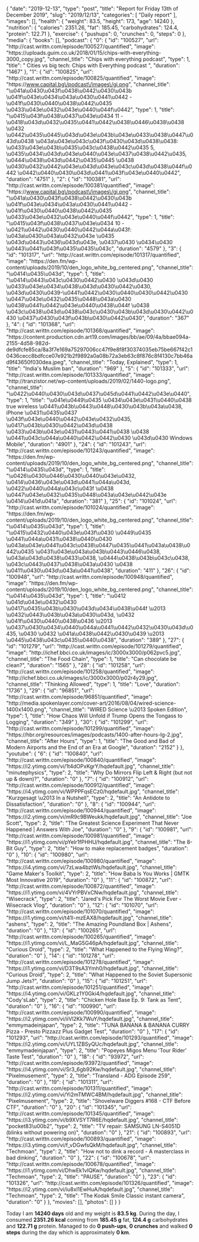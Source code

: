 {
    "date": "2019-12-13",
    "type": "post",
    "title": "Report for Friday 13th of December 2019",
    "slug": "2019\/12\/13",
    "categories": [
        "Daily report"
    ],
    "images": [],
    "health": {
        "weight": 83.5,
        "height": 173,
        "age": 14240
    },
    "nutrition": {
        "calories": 2351.26,
        "fat": 185.45,
        "carbohydrates": 124.4,
        "protein": 122.71
    },
    "exercise": {
        "pushups": 0,
        "crunches": 0,
        "steps": 0
    },
    "media": {
        "books": [],
        "podcast": {
            "0": {
                "id": "100527",
                "url": "http:\/\/cast.writtn.com\/episode\/100527\/quantified",
                "image": "https:\/\/uploads.guim.co.uk\/2018\/01\/15\/chips-with-everything-3000_copy.jpg",
                "channel_title": "Chips with everything podcast",
                "type": 1,
                "title": " Cities vs big tech: Chips with Everything podcast ",
                "duration": "1467"
            },
            "1": {
                "id": "100825",
                "url": "http:\/\/cast.writtn.com\/episode\/100825\/quantified",
                "image": "https:\/\/www.capital.bg\/podcast\/images\/gi.png",
                "channel_title": "\u041a\u0430\u043f\u0438\u0442\u0430\u043b \u041f\u043e\u0434\u043a\u0430\u0441\u0442 - \u041f\u0430\u0440\u0438\u0442\u0435 \u0433\u043e\u0432\u043e\u0440\u044f\u0442",
                "type": 1,
                "title": "\u0415\u043f\u0438\u0437\u043e\u0434 11 - \u0418\u043d\u0432\u0435\u0441\u0442\u0438\u0446\u0438\u0438 \u0432 \u0442\u0435\u0445\u043d\u043e\u043b\u043e\u0433\u0438\u0447\u043d\u0438 \u043a\u043e\u043c\u043f\u0430\u043d\u0438\u0438: \u0433\u043e\u043b\u0435\u043c\u0438\u0442\u0435 5, \u0435\u0434\u043d\u043e\u0440\u043e\u0437\u0438\u0442\u0435, \u0444\u0438\u043d\u0442\u0435\u0445 \u0438 \u0430\u0432\u0442\u043e\u043d\u043e\u043c\u043d\u0438\u044f\u0442 \u0442\u0440\u0430\u043d\u0441\u043f\u043e\u0440\u0442",
                "duration": "4751"
            },
            "2": {
                "id": "100381",
                "url": "http:\/\/cast.writtn.com\/episode\/100381\/quantified",
                "image": "https:\/\/www.capital.bg\/podcast\/images\/gi.png",
                "channel_title": "\u041a\u0430\u043f\u0438\u0442\u0430\u043b \u041f\u043e\u0434\u043a\u0430\u0441\u0442 - \u041f\u0430\u0440\u0438\u0442\u0435 \u0433\u043e\u0432\u043e\u0440\u044f\u0442",
                "type": 1,
                "title": "\u0415\u043f\u0438\u0437\u043e\u0434 10 - \u0421\u0442\u0430\u0440\u0442\u044a\u043f: \u043a\u0430\u043a\u0432\u043e \u0435 \u043d\u0443\u0436\u043d\u043e, \u0437\u0430 \u0434\u0430 \u0443\u0441\u043f\u0435\u0435\u043c",
                "duration": "4579"
            },
            "3": {
                "id": "101317",
                "url": "http:\/\/cast.writtn.com\/episode\/101317\/quantified",
                "image": "https:\/\/den.fm\/wp-content\/uploads\/2019\/10\/den_logo_white_bg_centered.png",
                "channel_title": "\u0414\u0435\u043d",
                "type": 1,
                "title": "\u0414\u0443\u043c\u0430\u0442\u0430 \u043d\u0430 \u0433\u043e\u0434\u0438\u043d\u0430\u0442\u0430, \u043d\u0430\u0439-\u0441\u0442\u0430\u0440\u0430\u0442\u0430 \u0447\u043e\u0432\u0435\u0448\u043a\u0430 \u0438\u0441\u0442\u043e\u0440\u0438\u044f \u0438 \u043c\u0438\u043d\u0438\u043c\u0430\u043b\u043d\u0430\u0442\u0430 \u0437\u0430\u043f\u043b\u0430\u0442\u0430",
                "duration": "367"
            },
            "4": {
                "id": "101368",
                "url": "http:\/\/cast.writtn.com\/episode\/101368\/quantified",
                "image": "https:\/\/content.production.cdn.art19.com\/images\/bb\/ae\/09\/4a\/bbae094a-2155-4d58-982d-de9dfcfe85ca\/8a3f7e169a75297006cc47f9e8f8f30374035eb75be667f42c10436cecc8bdfcce07e921b2f9892a0a08b72a3eb63c8f876c8f4130c7bb46ad9f43650f030dea.jpeg",
                "channel_title": "Today, Explained",
                "type": 1,
                "title": "India's Muslim ban",
                "duration": "969"
            },
            "5": {
                "id": "101333",
                "url": "http:\/\/cast.writtn.com\/episode\/101333\/quantified",
                "image": "http:\/\/tranzistor.net\/wp-content\/uploads\/2019\/02\/1440-logo.png",
                "channel_title": "\u0422\u0440\u0430\u043d\u0437\u045d\u0441\u0442\u043e\u0440",
                "type": 1,
                "title": "\u041e\u0449\u0435 \u0434\u043e\u0431\u0440\u0438 true wireless \u0441\u043b\u0443\u0448\u0430\u043b\u043a\u0438, iPhone \u0431\u0435\u0437 \u043f\u043e\u0440\u0442\u043e\u0432\u0435, \u0417\u043b\u0430\u0442\u043d\u0438 \u0433\u043b\u043e\u0431\u0443\u0441\u0438 \u0438 \u0441\u043c\u044a\u0440\u0442\u0442\u0430 \u043d\u0430 Windows Mobile",
                "duration": "4901"
            },
            "24": {
                "id": "101243",
                "url": "http:\/\/cast.writtn.com\/episode\/101243\/quantified",
                "image": "https:\/\/den.fm\/wp-content\/uploads\/2019\/10\/den_logo_white_bg_centered.png",
                "channel_title": "\u0414\u0435\u043d",
                "type": 1,
                "title": "\u0426\u0430\u0446\u0430\u0440\u043e\u0432, \u0414\u0436\u043e\u043d\u0441\u044a\u043d, \u0422\u0440\u044a\u043c\u043f \u0438 \u0447\u043e\u0432\u0435\u0448\u043a\u043e\u0442\u043e \u0414\u041d\u041a",
                "duration": "381"
            },
            "25": {
                "id": "101024",
                "url": "http:\/\/cast.writtn.com\/episode\/101024\/quantified",
                "image": "https:\/\/den.fm\/wp-content\/uploads\/2019\/10\/den_logo_white_bg_centered.png",
                "channel_title": "\u0414\u0435\u043d",
                "type": 1,
                "title": "\u0415\u0432\u0440\u043e\u043f\u0430 \u0449\u0435 \u0441\u044a\u0431\u0438\u0440\u0430 \u043a\u043e\u0441\u043c\u0438\u0447\u0435\u0441\u043a\u0438\u0442\u0435 \u0431\u043e\u043a\u043b\u0443\u0446\u0438, \u043a\u043d\u0438\u0433\u0438, \u0444\u0438\u043b\u043c\u0438, \u043c\u0443\u0437\u0438\u043a\u0430 \u0438 \u0411\u0430\u043d\u043a\u0441\u0438",
                "duration": "411"
            },
            "26": {
                "id": "100948",
                "url": "http:\/\/cast.writtn.com\/episode\/100948\/quantified",
                "image": "https:\/\/den.fm\/wp-content\/uploads\/2019\/10\/den_logo_white_bg_centered.png",
                "channel_title": "\u0414\u0435\u043d",
                "type": 1,
                "title": "\u0412 \u041d\u043e\u0432\u0430 \u0417\u0435\u043b\u0430\u043d\u0434\u0438\u044f \u2013 \u0432\u0443\u043b\u043a\u0430\u043d, \u0432 \u041f\u0430\u0440\u0438\u0436 \u2013 \u0437\u0430\u0434\u0440\u044a\u0441\u0442\u0432\u0430\u043d\u0435, \u0430 \u0432 \u041a\u0438\u0442\u0430\u0439 \u2013 \u0445\u0438\u043c\u0435\u0440\u0438",
                "duration": "389"
            },
            "27": {
                "id": "101279",
                "url": "http:\/\/cast.writtn.com\/episode\/101279\/quantified",
                "image": "http:\/\/ichef.bbci.co.uk\/images\/ic\/3000x3000\/p062pvc5.jpg",
                "channel_title": "The Food Chain",
                "type": 1,
                "title": "Can chocolate be clean?",
                "duration": "1565"
            },
            "28": {
                "id": "101258",
                "url": "http:\/\/cast.writtn.com\/episode\/101258\/quantified",
                "image": "http:\/\/ichef.bbci.co.uk\/images\/ic\/3000x3000\/p02r4y29.jpg",
                "channel_title": "Thinking Allowed",
                "type": 1,
                "title": "Love",
                "duration": "1736"
            },
            "29": {
                "id": "96851",
                "url": "http:\/\/cast.writtn.com\/episode\/96851\/quantified",
                "image": "http:\/\/media.spokenlayer.com\/cover-art\/2016\/08\/04\/wired-science-1400x1400.png",
                "channel_title": "WIRED Science \u2013 Spoken Edition",
                "type": 1,
                "title": "How Chaos Will Unfold if Trump Opens the Tongass to Logging",
                "duration": "349"
            },
            "30": {
                "id": "101299",
                "url": "http:\/\/cast.writtn.com\/episode\/101299\/quantified",
                "image": "https:\/\/hbr.org\/resources\/images\/podcasts\/1400-after-hours-lg-2.jpg",
                "channel_title": "After Hours",
                "type": 1,
                "title": "The Good and Bad of Modern Airports and the End of an Era at Google",
                "duration": "2152"
            }
        },
        "youtube": {
            "6": {
                "id": "100840",
                "url": "http:\/\/cast.writtn.com\/episode\/100840\/quantified",
                "image": "https:\/\/i2.ytimg.com\/vi\/1t4dOPxKgrY\/hqdefault.jpg",
                "channel_title": "minutephysics",
                "type": 2,
                "title": "Why Do Mirrors Flip Left & Right (but not up & down)?",
                "duration": "0"
            },
            "7": {
                "id": "100912",
                "url": "http:\/\/cast.writtn.com\/episode\/100912\/quantified",
                "image": "https:\/\/i4.ytimg.com\/vi\/WPPPFqsECz0\/hqdefault.jpg",
                "channel_title": "Kurzgesagt \u2013 In a Nutshell",
                "type": 2,
                "title": "An Antidote to Dissatisfaction",
                "duration": "0"
            },
            "8": {
                "id": "100944",
                "url": "http:\/\/cast.writtn.com\/episode\/100944\/quantified",
                "image": "https:\/\/i2.ytimg.com\/vi\/mR9c9BWeukk\/hqdefault.jpg",
                "channel_title": "Joe Scott",
                "type": 2,
                "title": "The Greatest Science Experiment That Never Happened | Answers With Joe",
                "duration": "0"
            },
            "9": {
                "id": "100981",
                "url": "http:\/\/cast.writtn.com\/episode\/100981\/quantified",
                "image": "https:\/\/i1.ytimg.com\/vi\/pYeIr1fPHHU\/hqdefault.jpg",
                "channel_title": "The 8-Bit Guy",
                "type": 2,
                "title": "How to make replacement badges",
                "duration": "0"
            },
            "10": {
                "id": "100980",
                "url": "http:\/\/cast.writtn.com\/episode\/100980\/quantified",
                "image": "https:\/\/i4.ytimg.com\/vi\/7zLwa4bztWs\/hqdefault.jpg",
                "channel_title": "Game Maker's Toolkit",
                "type": 2,
                "title": "How Baba Is You Works | GMTK Most Innovative 2019",
                "duration": "0"
            },
            "11": {
                "id": "100872",
                "url": "http:\/\/cast.writtn.com\/episode\/100872\/quantified",
                "image": "https:\/\/i1.ytimg.com\/vi\/4VYrPBVxCNw\/hqdefault.jpg",
                "channel_title": "Wisecrack",
                "type": 2,
                "title": "Jared's Pick For The Worst Movie Ever - Wisecrack Vlog",
                "duration": "0"
            },
            "12": {
                "id": "101070",
                "url": "http:\/\/cast.writtn.com\/episode\/101070\/quantified",
                "image": "https:\/\/i1.ytimg.com\/vi\/t41I-mzEAX8\/hqdefault.jpg",
                "channel_title": "ashens",
                "type": 2,
                "title": "The Amazing Poundland Box | Ashens",
                "duration": "0"
            },
            "13": {
                "id": "100265",
                "url": "http:\/\/cast.writtn.com\/episode\/100265\/quantified",
                "image": "https:\/\/i1.ytimg.com\/vi\/L_MaG5G46pA\/hqdefault.jpg",
                "channel_title": "Curious Droid",
                "type": 2,
                "title": "What Happened to the Flying Wing?",
                "duration": "0"
            },
            "14": {
                "id": "101278",
                "url": "http:\/\/cast.writtn.com\/episode\/101278\/quantified",
                "image": "https:\/\/i1.ytimg.com\/vi\/D3T9sA3Ymh0\/hqdefault.jpg",
                "channel_title": "Curious Droid",
                "type": 2,
                "title": "What Happened to the Soviet Supersonic Jump Jets?",
                "duration": "0"
            },
            "15": {
                "id": "101251",
                "url": "http:\/\/cast.writtn.com\/episode\/101251\/quantified",
                "image": "https:\/\/i4.ytimg.com\/vi\/GKLz1Y0Gki4\/hqdefault.jpg",
                "channel_title": "Cody'sLab",
                "type": 2,
                "title": "Chicken Hole Base Ep. 9: Tank as Tent",
                "duration": "0"
            },
            "16": {
                "id": "100990",
                "url": "http:\/\/cast.writtn.com\/episode\/100990\/quantified",
                "image": "https:\/\/i2.ytimg.com\/vi\/iiVl2Kk7WuY\/hqdefault.jpg",
                "channel_title": "emmymadeinjapan",
                "type": 2,
                "title": "TUNA BANANA & BANANA CURRY Pizza - Presto Pizzazz Plus Gadget Test",
                "duration": "0"
            },
            "17": {
                "id": "101293",
                "url": "http:\/\/cast.writtn.com\/episode\/101293\/quantified",
                "image": "https:\/\/i2.ytimg.com\/vi\/UYL1ZBSyQUc\/hqdefault.jpg",
                "channel_title": "emmymadeinjapan",
                "type": 2,
                "title": "Popeyes Migos Menu 'Tour Rider' Taste Test",
                "duration": "0"
            },
            "18": {
                "id": "93972",
                "url": "http:\/\/cast.writtn.com\/episode\/93972\/quantified",
                "image": "https:\/\/i4.ytimg.com\/vi\/Sr3_6gb92Kw\/hqdefault.jpg",
                "channel_title": "Pixelmusement",
                "type": 2,
                "title": "Transland - ADG Episode 259",
                "duration": "0"
            },
            "19": {
                "id": "101311",
                "url": "http:\/\/cast.writtn.com\/episode\/101311\/quantified",
                "image": "https:\/\/i2.ytimg.com\/vi\/Yi2mTMWC4BM\/hqdefault.jpg",
                "channel_title": "Pixelmusement",
                "type": 2,
                "title": "Shovelware Diggers #168 - CTF Before CTF",
                "duration": "0"
            },
            "20": {
                "id": "101345",
                "url": "http:\/\/cast.writtn.com\/episode\/101345\/quantified",
                "image": "https:\/\/i3.ytimg.com\/vi\/b9XVSYT7R6E\/hqdefault.jpg",
                "channel_title": "pocket83\u00b2",
                "type": 2,
                "title": "TV repair: SAMSUNG LN-S4051D (blinks without powering on)",
                "duration": "0"
            },
            "21": {
                "id": "100893",
                "url": "http:\/\/cast.writtn.com\/episode\/100893\/quantified",
                "image": "https:\/\/i3.ytimg.com\/vi\/f_vDGwfsQkM\/hqdefault.jpg",
                "channel_title": "Techmoan",
                "type": 2,
                "title": "How not to dink a record - A masterclass in bad dinking",
                "duration": "0"
            },
            "22": {
                "id": "100678",
                "url": "http:\/\/cast.writtn.com\/episode\/100678\/quantified",
                "image": "https:\/\/i1.ytimg.com\/vi\/DhwEk1vIQKw\/hqdefault.jpg",
                "channel_title": "Techmoan",
                "type": 2,
                "title": "PAUSE",
                "duration": "0"
            },
            "23": {
                "id": "101326",
                "url": "http:\/\/cast.writtn.com\/episode\/101326\/quantified",
                "image": "https:\/\/i2.ytimg.com\/vi\/iu8xl1EwHuA\/hqdefault.jpg",
                "channel_title": "Techmoan",
                "type": 2,
                "title": "The Kodak Smile Classic instant camera",
                "duration": "0"
            }
        },
        "movies": [],
        "photos": []
    }
}

Today I am <strong>14240 days</strong> old and my weight is <strong>83.5 kg</strong>. During the day, I consumed <strong>2351.26 kcal</strong> coming from <strong>185.45 g</strong> fat, <strong>124.4 g</strong> carbohydrates and <strong>122.71 g</strong> protein. Managed to do <strong>0 push-ups</strong>, <strong>0 crunches</strong> and walked <strong>0 steps</strong> during the day which is approximately <strong>0 km</strong>.
